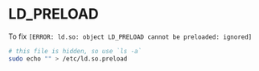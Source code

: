 # LD_PRELOAD

To fix `[ERROR: ld.so: object LD_PRELOAD cannot be preloaded: ignored]`

```bash
# this file is hidden, so use `ls -a`
sudo echo "" > /etc/ld.so.preload
```

